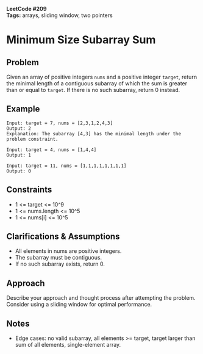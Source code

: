 **LeetCode #209**  
**Tags:** arrays, sliding window, two pointers

# Minimum Size Subarray Sum

## Problem
Given an array of positive integers `nums` and a positive integer `target`, return the minimal length of a contiguous subarray of which the sum is greater than or equal to `target`. If there is no such subarray, return 0 instead.

## Example
```
Input: target = 7, nums = [2,3,1,2,4,3]
Output: 2
Explanation: The subarray [4,3] has the minimal length under the problem constraint.

Input: target = 4, nums = [1,4,4]
Output: 1

Input: target = 11, nums = [1,1,1,1,1,1,1,1]
Output: 0
```

## Constraints
- 1 <= target <= 10^9
- 1 <= nums.length <= 10^5
- 1 <= nums[i] <= 10^5

## Clarifications & Assumptions
- All elements in nums are positive integers.
- The subarray must be contiguous.
- If no such subarray exists, return 0.

## Approach
Describe your approach and thought process after attempting the problem. Consider using a sliding window for optimal performance.

## Notes
- Edge cases: no valid subarray, all elements >= target, target larger than sum of all elements, single-element array. 